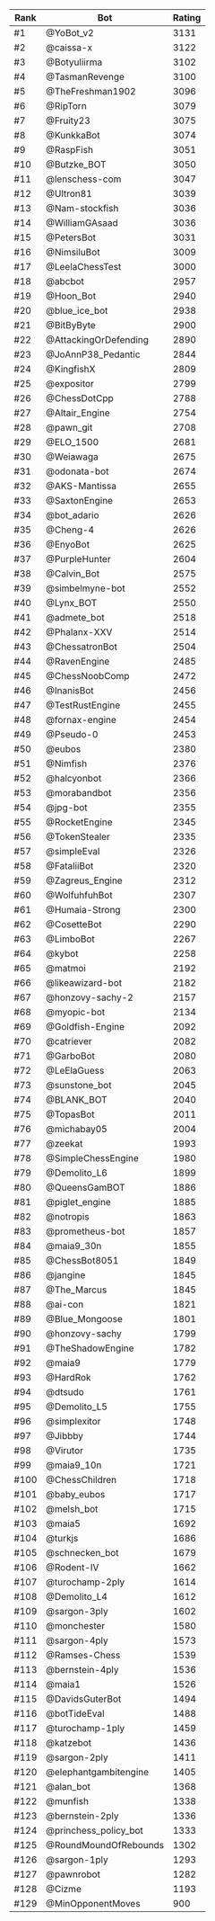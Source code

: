 Rank|Bot|Rating
---|---|---
#1|@YoBot_v2|3131
#2|@caissa-x|3122
#3|@Botyuliirma|3102
#4|@TasmanRevenge|3100
#5|@TheFreshman1902|3096
#6|@RipTorn|3079
#7|@Fruity23|3075
#8|@KunkkaBot|3074
#9|@RaspFish|3051
#10|@Butzke_BOT|3050
#11|@lenschess-com|3047
#12|@Ultron81|3039
#13|@Nam-stockfish|3036
#14|@WilliamGAsaad|3036
#15|@PetersBot|3031
#16|@NimsiluBot|3009
#17|@LeelaChessTest|3000
#18|@abcbot|2957
#19|@Hoon_Bot|2940
#20|@blue_ice_bot|2938
#21|@BitByByte|2900
#22|@AttackingOrDefending|2890
#23|@JoAnnP38_Pedantic|2844
#24|@KingfishX|2809
#25|@expositor|2799
#26|@ChessDotCpp|2788
#27|@Altair_Engine|2754
#28|@pawn_git|2708
#29|@ELO_1500|2681
#30|@Weiawaga|2675
#31|@odonata-bot|2674
#32|@AKS-Mantissa|2655
#33|@SaxtonEngine|2653
#34|@bot_adario|2626
#35|@Cheng-4|2626
#36|@EnyoBot|2625
#37|@PurpleHunter|2604
#38|@Calvin_Bot|2575
#39|@simbelmyne-bot|2552
#40|@Lynx_BOT|2550
#41|@admete_bot|2518
#42|@Phalanx-XXV|2514
#43|@ChessatronBot|2504
#44|@RavenEngine|2485
#45|@ChessNoobComp|2472
#46|@InanisBot|2456
#47|@TestRustEngine|2455
#48|@fornax-engine|2454
#49|@Pseudo-0|2453
#50|@eubos|2380
#51|@Nimfish|2376
#52|@halcyonbot|2366
#53|@morabandbot|2356
#54|@jpg-bot|2355
#55|@RocketEngine|2345
#56|@TokenStealer|2335
#57|@simpleEval|2326
#58|@FataliiBot|2320
#59|@Zagreus_Engine|2312
#60|@WolfuhfuhBot|2307
#61|@Humaia-Strong|2300
#62|@CosetteBot|2290
#63|@LimboBot|2267
#64|@kybot|2258
#65|@matmoi|2192
#66|@likeawizard-bot|2182
#67|@honzovy-sachy-2|2157
#68|@myopic-bot|2134
#69|@Goldfish-Engine|2092
#70|@catriever|2082
#71|@GarboBot|2080
#72|@LeElaGuess|2063
#73|@sunstone_bot|2045
#74|@BLANK_BOT|2040
#75|@TopasBot|2011
#76|@michabay05|2004
#77|@zeekat|1993
#78|@SimpleChessEngine|1980
#79|@Demolito_L6|1899
#80|@QueensGamBOT|1886
#81|@piglet_engine|1885
#82|@notropis|1863
#83|@prometheus-bot|1857
#84|@maia9_30n|1855
#85|@ChessBot8051|1849
#86|@jangine|1845
#87|@The_Marcus|1845
#88|@ai-con|1821
#89|@Blue_Mongoose|1801
#90|@honzovy-sachy|1799
#91|@TheShadowEngine|1782
#92|@maia9|1779
#93|@HardRok|1762
#94|@dtsudo|1761
#95|@Demolito_L5|1755
#96|@simplexitor|1748
#97|@Jibbby|1744
#98|@Virutor|1735
#99|@maia9_10n|1721
#100|@ChessChildren|1718
#101|@baby_eubos|1717
#102|@melsh_bot|1715
#103|@maia5|1692
#104|@turkjs|1686
#105|@schnecken_bot|1679
#106|@Rodent-IV|1662
#107|@turochamp-2ply|1614
#108|@Demolito_L4|1612
#109|@sargon-3ply|1602
#110|@monchester|1580
#111|@sargon-4ply|1573
#112|@Ramses-Chess|1539
#113|@bernstein-4ply|1536
#114|@maia1|1526
#115|@DavidsGuterBot|1494
#116|@botTideEval|1488
#117|@turochamp-1ply|1459
#118|@katzebot|1436
#119|@sargon-2ply|1411
#120|@elephantgambitengine|1405
#121|@alan_bot|1368
#122|@munfish|1338
#123|@bernstein-2ply|1336
#124|@princhess_policy_bot|1333
#125|@RoundMoundOfRebounds|1302
#126|@sargon-1ply|1293
#127|@pawnrobot|1282
#128|@Cizme|1193
#129|@MinOpponentMoves|900
